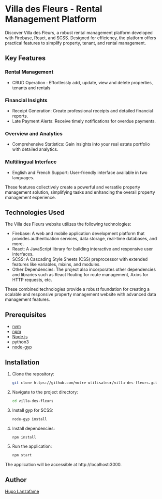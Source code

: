 # Villa des Fleurs - Rental Management Platform

Discover Villa des Fleurs, a robust rental management platform developed with Firebase, React, and SCSS. Designed for efficiency, the platform offers practical features to simplify property, tenant, and rental management.

## Key Features

### Rental Management
* CRUD Operation : Effortlessly add, update, view and delete properties, tenants and rentals

### Financial Insights
* Receipt Generation: Create professional receipts and detailed financial reports.
* Late Payment Alerts: Receive timely notifications for overdue payments.

### Overview and Analytics
* Comprehensive Statistics: Gain insights into your real estate portfolio with detailed analytics.

### Multilingual Interface
* English and French Support: User-friendly interface available in two languages.

These features collectively create a powerful and versatile property management solution, simplifying tasks and enhancing the overall property management experience.

## Technologies Used

The Villa des Fleurs website utilizes the following technologies:

* Firebase: A web and mobile application development platform that provides authentication services, data storage, real-time databases, and more.
* React: A JavaScript library for building interactive and responsive user interfaces.
* SCSS: A Cascading Style Sheets (CSS) preprocessor with extended features like variables, mixins, and modules.
* Other Dependencies: The project also incorporates other dependencies and libraries such as React Routing for route management, Axios for HTTP requests, etc.

These combined technologies provide a robust foundation for creating a scalable and responsive property management website with advanced data management features.

## Prerequisites

- [nvm](https://github.com/nvm-sh/nvm)
- [npm](https://github.com/npm/cli)
- [Node.js](https://github.com/nodejs)
- python3
- [node-gyp](https://github.com/nodejs/node-gyp)

## Installation

1. Clone the repository:
   ```bash
   git clone https://github.com/votre-utilisateur/villa-des-fleurs.git
   ```
2. Navigate to the project directory:
   ```bash
   cd villa-des-fleurs
   ```
3. Install gyp for SCSS:
   ```bash
   node-gyp install
   ```
4. Install dependencies:
   ```bash
   npm install
   ```
5. Run the application:
   ```bash
   npm start
   ```

The application will be accessible at http://localhost:3000.

## Author

[Hugo Lanzafame](https://github.com/hugolanzafameynov)
